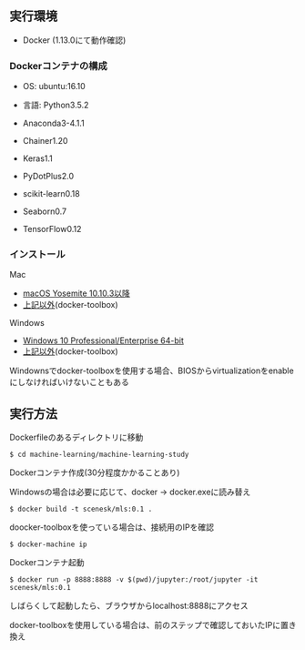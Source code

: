## 実行環境

- Docker (1.13.0にて動作確認)

### Dockerコンテナの構成

- OS: ubuntu:16.10
- 言語: Python3.5.2

- Anaconda3-4.1.1
- Chainer1.20
- Keras1.1
- PyDotPlus2.0
- scikit-learn0.18
- Seaborn0.7
- TensorFlow0.12

### インストール

Mac

- [macOS Yosemite 10.10.3以降](https://www.docker.com/products/docker#/mac)
- [上記以外](https://www.docker.com/products/docker-toolbox)(docker-toolbox)

Windows

- [Windows 10 Professional/Enterprise 64-bit](https://www.docker.com/products/docker#/windows)
- [上記以外](https://www.docker.com/products/docker-toolbox)(docker-toolbox)

Windownsでdocker-toolboxを使用する場合、BIOSからvirtualizationをenableにしなければいけないこともある

## 実行方法

Dockerfileのあるディレクトリに移動

```
$ cd machine-learning/machine-learning-study
```

Dockerコンテナ作成(30分程度かかることあり)

Windowsの場合は必要に応じて、docker -> docker.exeに読み替え

```
$ docker build -t scenesk/mls:0.1 .
```

doocker-toolboxを使っている場合は、接続用のIPを確認

```
$ docker-machine ip
```

Dockerコンテナ起動

```
$ docker run -p 8888:8888 -v $(pwd)/jupyter:/root/jupyter -it scenesk/mls:0.1
```

しばらくして起動したら、ブラウザからlocalhost:8888にアクセス

docker-toolboxを使用している場合は、前のステップで確認しておいたIPに置き換え
